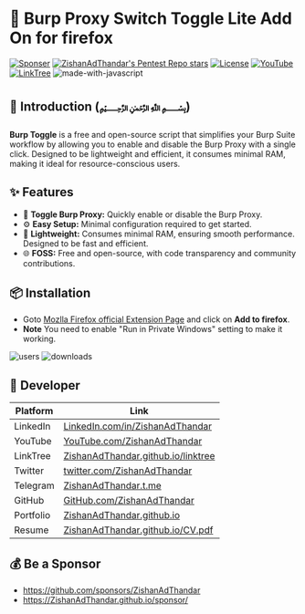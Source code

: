 # 🔄 Burp Proxy Switch Toggle Lite Add On for firefox

[![Sponser](https://img.shields.io/github/sponsors/ZishanAdThandar)](https://github.com/sponsors/ZishanAdThandar)
[![ZishanAdThandar's Pentest Repo stars](https://img.shields.io/github/stars/ZishanAdThandar/burptoggle)](https://github.com/ZishanAdThandar/pentest)
[![License](https://img.shields.io/github/license/ZishanAdThandar/burptoggle)](https://opensource.org/licenses/MIT)
[![YouTube](https://img.shields.io/youtube/channel/subscribers/UChgqXa2j7ZKkHX2Y76tSxoA)](https://youtube.com/@hackerstation)
[![LinkTree](https://img.shields.io/badge/Link-Tree-bbd343)](https://zishanadthandar.github.io/linktree/)
![made-with-javascript](https://img.shields.io/badge/Made%20with-JavaScript-1f425f.svg)


## 🌟 Introduction (﷽)

**Burp Toggle** is a free and open-source script that simplifies your Burp Suite workflow by allowing you to enable and disable the Burp Proxy with a single click. Designed to be lightweight and efficient, it consumes minimal RAM, making it ideal for resource-conscious users. 

## ✨ Features

- 🔄 **Toggle Burp Proxy:** Quickly enable or disable the Burp Proxy.
- ⚙️ **Easy Setup:** Minimal configuration required to get started.
- 🧩 **Lightweight:** Consumes minimal RAM, ensuring smooth performance. Designed to be fast and efficient.
- 🌐 **FOSS:** Free and open-source, with code transparency and community contributions.

## 📦 Installation

- Goto [Mozlla Firefox official Extension Page](https://addons.mozilla.org/en-US/firefox/addon/burp-proxy-toggler-lite) and click on **Add to firefox**.
- **Note** You need to enable "Run in Private Windows" setting to make it working.
  
![users](https://img.shields.io/amo/users/burp-proxy-toggler-lite)
![downloads](https://img.shields.io/amo/dw/burp-proxy-toggler-lite)

## 📃 Developer 

| Platform  | Link  |
|-----------|-------|
| LinkedIn  | [LinkedIn.com/in/ZishanAdThandar](https://www.linkedin.com/in/ZishanAdThandar) |
| YouTube   | [YouTube.com/ZishanAdThandar](https://youtube.com/ZishanAdThandar) |
| LinkTree  | [ZishanAdThandar.github.io/linktree](https://ZishanAdThandar.github.io/linktree) |
| Twitter   | [twitter.com/ZishanAdThandar](https://x.com/ZishanAdThandar) |
| Telegram  | [ZishanAdThandar.t.me](https://ZishanAdThandar.t.me) |
| GitHub    | [GitHub.com/ZishanAdThandar](https://github.com/ZishanAdThandar) |
| Portfolio | [ZishanAdThandar.github.io](https://ZishanAdThandar.github.io) |
| Resume    | [ZishanAdThandar.github.io/CV.pdf](https://ZishanAdThandar.github.io/CV.pdf) |

## 💰 Be a Sponsor  

- https://github.com/sponsors/ZishanAdThandar
- https://ZishanAdThandar.github.io/sponsor/

<!--
1. BTC `bc1q0qhgw5pdys7qqw07rcsyudu5wmv6208nhp5xtn`
2. ETH `0x8cdc24eeb9d1bf46929b2106e3535e0d1953fe1b`
3. ~~USDT (TRC20) `TGW1c7hzyszQNhQHM3aGa1nEKDNuyPueNE`~~ [Invalid]
-->


